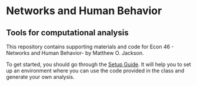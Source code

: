 
# Networks and Human Behavior
## Tools for computational analysis

This repository contains supporting materials and code for Econ 46 - Networks and Human Behavior- by Matthew O. Jackson.

To get started, you should go through the [Setup Guide](https://github.com/EdLaguna/Networks-and-Human-Behavior/blob/master/Notebooks/n0_python_setup.ipynb). It will help you to set up an environment where you can use the code provided in the class and generate your own analysis.
